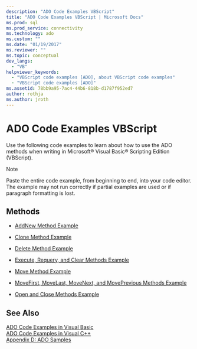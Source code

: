 ```yaml
---
description: "ADO Code Examples VBScript"
title: "ADO Code Examples VBScript | Microsoft Docs"
ms.prod: sql
ms.prod_service: connectivity
ms.technology: ado
ms.custom: ""
ms.date: "01/19/2017"
ms.reviewer: ""
ms.topic: conceptual
dev_langs: 
  - "VB"
helpviewer_keywords: 
  - "VBScript code examples [ADO], about VBScript code examples"
  - "VBScript code examples [ADO]"
ms.assetid: 78bb9a95-7ac4-44b6-818b-d1787f952ed7
author: rothja
ms.author: jroth
---
```

# ADO Code Examples VBScript
Use the following code examples to learn about how to use the ADO methods when writing in Microsoft® Visual Basic® Scripting Edition (VBScript).  
  
> [!NOTE]
>  Paste the entire code example, from beginning to end, into your code editor. The example may not run correctly if partial examples are used or if paragraph formatting is lost.  
  
## Methods  
  
-   [AddNew Method Example](./addnew-method-example-vbscript.md)  
  
-   [Clone Method Example](./clone-method-example-vbscript.md)  
  
-   [Delete Method Example](./delete-method-example-vbscript.md)  
  
-   [Execute, Requery, and Clear Methods Example](./execute-requery-and-clear-methods-example-vbscript.md)  
  
-   [Move Method Example](./move-method-example-vbscript.md)  
  
-   [MoveFirst, MoveLast, MoveNext, and MovePrevious Methods Example](./movefirst-movelast-movenext-and-moveprevious-methods-example-vbscript.md)  
  
-   [Open and Close Methods Example](./open-and-close-methods-example-vbscript.md)  
  
## See Also  
 [ADO Code Examples in Visual Basic](./ado-code-examples-in-visual-basic.md)   
 [ADO Code Examples in Visual C++](./ado-code-examples-in-visual-c.md)   
 [Appendix D: ADO Samples](../../guide/appendixes/appendix-d-ado-samples.md)